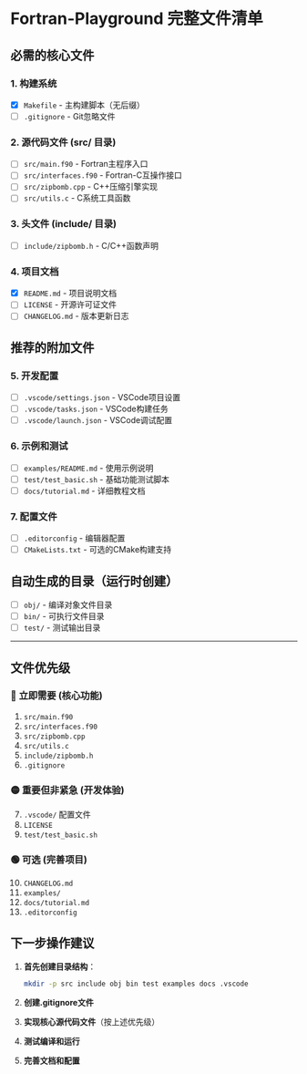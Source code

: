 # Fortran-Playground 完整文件清单

## 必需的核心文件

### 1. 构建系统
- [x] `Makefile` - 主构建脚本（无后缀）
- [ ] `.gitignore` - Git忽略文件

### 2. 源代码文件 (src/ 目录)
- [ ] `src/main.f90` - Fortran主程序入口
- [ ] `src/interfaces.f90` - Fortran-C互操作接口
- [ ] `src/zipbomb.cpp` - C++压缩引擎实现
- [ ] `src/utils.c` - C系统工具函数

### 3. 头文件 (include/ 目录)
- [ ] `include/zipbomb.h` - C/C++函数声明

### 4. 项目文档
- [x] `README.md` - 项目说明文档
- [ ] `LICENSE` - 开源许可证文件
- [ ] `CHANGELOG.md` - 版本更新日志

## 推荐的附加文件

### 5. 开发配置
- [ ] `.vscode/settings.json` - VSCode项目设置
- [ ] `.vscode/tasks.json` - VSCode构建任务
- [ ] `.vscode/launch.json` - VSCode调试配置

### 6. 示例和测试
- [ ] `examples/README.md` - 使用示例说明
- [ ] `test/test_basic.sh` - 基础功能测试脚本
- [ ] `docs/tutorial.md` - 详细教程文档

### 7. 配置文件
- [ ] `.editorconfig` - 编辑器配置
- [ ] `CMakeLists.txt` - 可选的CMake构建支持

## 自动生成的目录（运行时创建）
- [ ] `obj/` - 编译对象文件目录
- [ ] `bin/` - 可执行文件目录
- [ ] `test/` - 测试输出目录

---

## 文件优先级

### 🔴 **立即需要** (核心功能)
1. `src/main.f90`
2. `src/interfaces.f90` 
3. `src/zipbomb.cpp`
4. `src/utils.c`
5. `include/zipbomb.h`
6. `.gitignore`

### 🟡 **重要但非紧急** (开发体验)
7. `.vscode/` 配置文件
8. `LICENSE`
9. `test/test_basic.sh`

### 🟢 **可选** (完善项目)
10. `CHANGELOG.md`
11. `examples/`
12. `docs/tutorial.md`
13. `.editorconfig`

## 下一步操作建议

1. **首先创建目录结构**：
   ```bash
   mkdir -p src include obj bin test examples docs .vscode
   ```

2. **创建.gitignore文件**
3. **实现核心源代码文件**（按上述优先级）
4. **测试编译和运行**
5. **完善文档和配置**